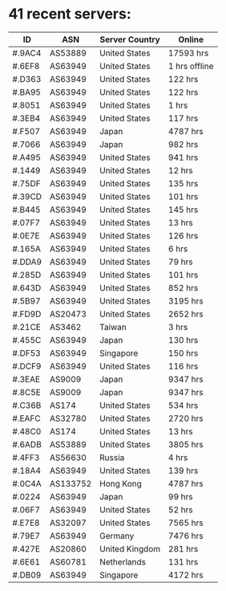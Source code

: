 # 41 recent servers:

| ID | ASN | Server Country | Online |
| ------ | ------ | ------ | ------ |
| #.9AC4 | AS53889 | United States | 17593 hrs |
| #.6EF8 | AS63949 | United States | 1 hrs offline |
| #.D363 | AS63949 | United States | 122 hrs |
| #.BA95 | AS63949 | United States | 122 hrs |
| #.8051 | AS63949 | United States | 1 hrs |
| #.3EB4 | AS63949 | United States | 117 hrs |
| #.F507 | AS63949 | Japan | 4787 hrs |
| #.7066 | AS63949 | Japan | 982 hrs |
| #.A495 | AS63949 | United States | 941 hrs |
| #.1449 | AS63949 | United States | 12 hrs |
| #.75DF | AS63949 | United States | 135 hrs |
| #.39CD | AS63949 | United States | 101 hrs |
| #.B445 | AS63949 | United States | 145 hrs |
| #.07F7 | AS63949 | United States | 13 hrs |
| #.0E7E | AS63949 | United States | 126 hrs |
| #.165A | AS63949 | United States | 6 hrs |
| #.DDA9 | AS63949 | United States | 79 hrs |
| #.285D | AS63949 | United States | 101 hrs |
| #.643D | AS63949 | United States | 852 hrs |
| #.5B97 | AS63949 | United States | 3195 hrs |
| #.FD9D | AS20473 | United States | 2652 hrs |
| #.21CE | AS3462 | Taiwan | 3 hrs |
| #.455C | AS63949 | Japan | 130 hrs |
| #.DF53 | AS63949 | Singapore | 150 hrs |
| #.DCF9 | AS63949 | United States | 116 hrs |
| #.3EAE | AS9009 | Japan | 9347 hrs |
| #.8C5E | AS9009 | Japan | 9347 hrs |
| #.C36B | AS174 | United States | 534 hrs |
| #.EAFC | AS32780 | United States | 2720 hrs |
| #.48C0 | AS174 | United States | 13 hrs |
| #.6ADB | AS53889 | United States | 3805 hrs |
| #.4FF3 | AS56630 | Russia | 4 hrs |
| #.18A4 | AS63949 | United States | 139 hrs |
| #.0C4A | AS133752 | Hong Kong | 4787 hrs |
| #.0224 | AS63949 | Japan | 99 hrs |
| #.06F7 | AS63949 | United States | 52 hrs |
| #.E7E8 | AS32097 | United States | 7565 hrs |
| #.79E7 | AS63949 | Germany | 7476 hrs |
| #.427E | AS20860 | United Kingdom | 281 hrs |
| #.6E61 | AS60781 | Netherlands | 131 hrs |
| #.DB09 | AS63949 | Singapore | 4172 hrs |

